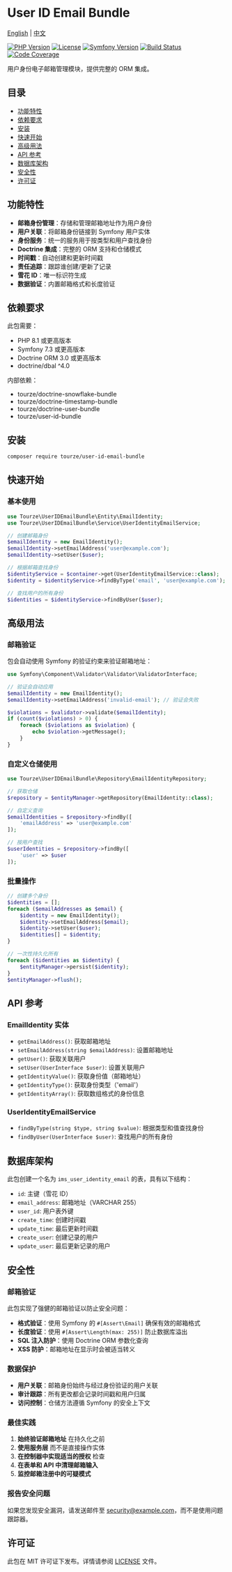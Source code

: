 # User ID Email Bundle

[English](README.md) | [中文](README.zh-CN.md)

[![PHP Version](https://img.shields.io/badge/php-%3E%3D8.1-8892BF.svg)](https://php.net/)
[![License](https://img.shields.io/badge/license-MIT-blue.svg)](LICENSE)
[![Symfony Version](https://img.shields.io/badge/symfony-%3E%3D7.3-green.svg)](https://symfony.com/)
[![Build Status](https://img.shields.io/badge/build-passing-brightgreen.svg)](#)
[![Code Coverage](https://img.shields.io/badge/coverage-100%25-brightgreen.svg)](#)

用户身份电子邮箱管理模块，提供完整的 ORM 集成。

## 目录

- [功能特性](#功能特性)
- [依赖要求](#依赖要求)
- [安装](#安装)
- [快速开始](#快速开始)
- [高级用法](#高级用法)
- [API 参考](#api-参考)
- [数据库架构](#数据库架构)
- [安全性](#安全性)
- [许可证](#许可证)

## 功能特性

- **邮箱身份管理**：存储和管理邮箱地址作为用户身份
- **用户关联**：将邮箱身份链接到 Symfony 用户实体
- **身份服务**：统一的服务用于按类型和用户查找身份
- **Doctrine 集成**：完整的 ORM 支持和仓储模式
- **时间戳**：自动创建和更新时间戳
- **责任追踪**：跟踪谁创建/更新了记录
- **雪花 ID**：唯一标识符生成
- **数据验证**：内置邮箱格式和长度验证

## 依赖要求

此包需要：

- PHP 8.1 或更高版本
- Symfony 7.3 或更高版本
- Doctrine ORM 3.0 或更高版本
- doctrine/dbal ^4.0

内部依赖：
- tourze/doctrine-snowflake-bundle
- tourze/doctrine-timestamp-bundle
- tourze/doctrine-user-bundle
- tourze/user-id-bundle

## 安装

```bash
composer require tourze/user-id-email-bundle
```

## 快速开始

### 基本使用

```php
use Tourze\UserIDEmailBundle\Entity\EmailIdentity;
use Tourze\UserIDEmailBundle\Service\UserIdentityEmailService;

// 创建邮箱身份
$emailIdentity = new EmailIdentity();
$emailIdentity->setEmailAddress('user@example.com');
$emailIdentity->setUser($user);

// 根据邮箱查找身份
$identityService = $container->get(UserIdentityEmailService::class);
$identity = $identityService->findByType('email', 'user@example.com');

// 查找用户的所有身份
$identities = $identityService->findByUser($user);
```

## 高级用法

### 邮箱验证

包会自动使用 Symfony 的验证约束来验证邮箱地址：

```php
use Symfony\Component\Validator\Validator\ValidatorInterface;

// 验证会自动应用
$emailIdentity = new EmailIdentity();
$emailIdentity->setEmailAddress('invalid-email'); // 验证会失败

$violations = $validator->validate($emailIdentity);
if (count($violations) > 0) {
    foreach ($violations as $violation) {
        echo $violation->getMessage();
    }
}
```

### 自定义仓储使用

```php
use Tourze\UserIDEmailBundle\Repository\EmailIdentityRepository;

// 获取仓储
$repository = $entityManager->getRepository(EmailIdentity::class);

// 自定义查询
$emailIdentities = $repository->findBy([
    'emailAddress' => 'user@example.com'
]);

// 按用户查找
$userIdentities = $repository->findBy([
    'user' => $user
]);
```

### 批量操作

```php
// 创建多个身份
$identities = [];
foreach ($emailAddresses as $email) {
    $identity = new EmailIdentity();
    $identity->setEmailAddress($email);
    $identity->setUser($user);
    $identities[] = $identity;
}

// 一次性持久化所有
foreach ($identities as $identity) {
    $entityManager->persist($identity);
}
$entityManager->flush();
```

## API 参考

### EmailIdentity 实体

- `getEmailAddress()`: 获取邮箱地址
- `setEmailAddress(string $emailAddress)`: 设置邮箱地址
- `getUser()`: 获取关联用户
- `setUser(UserInterface $user)`: 设置关联用户
- `getIdentityValue()`: 获取身份值（邮箱地址）
- `getIdentityType()`: 获取身份类型（'email'）
- `getIdentityArray()`: 获取数组格式的身份信息

### UserIdentityEmailService

- `findByType(string $type, string $value)`: 根据类型和值查找身份
- `findByUser(UserInterface $user)`: 查找用户的所有身份

## 数据库架构

此包创建一个名为 `ims_user_identity_email` 的表，具有以下结构：

- `id`: 主键（雪花 ID）
- `email_address`: 邮箱地址（VARCHAR 255）
- `user_id`: 用户表外键
- `create_time`: 创建时间戳
- `update_time`: 最后更新时间戳
- `create_user`: 创建记录的用户
- `update_user`: 最后更新记录的用户

## 安全性

### 邮箱验证

此包实现了强健的邮箱验证以防止安全问题：

- **格式验证**：使用 Symfony 的 `#[Assert\Email]` 确保有效的邮箱格式
- **长度验证**：使用 `#[Assert\Length(max: 255)]` 防止数据库溢出
- **SQL 注入防护**：使用 Doctrine ORM 参数化查询
- **XSS 防护**：邮箱地址在显示时会被适当转义

### 数据保护

- **用户关联**：邮箱身份始终与经过身份验证的用户关联
- **审计跟踪**：所有更改都会记录时间戳和用户归属
- **访问控制**：仓储方法遵循 Symfony 的安全上下文

### 最佳实践

1. **始终验证邮箱地址** 在持久化之前
2. **使用服务层** 而不是直接操作实体
3. **在控制器中实现适当的授权** 检查
4. **在表单和 API 中清理邮箱输入**
5. **监控邮箱注册中的可疑模式**

### 报告安全问题

如果您发现安全漏洞，请发送邮件至 security@example.com，而不是使用问题跟踪器。

## 许可证

此包在 MIT 许可证下发布。详情请参阅 [LICENSE](LICENSE) 文件。
